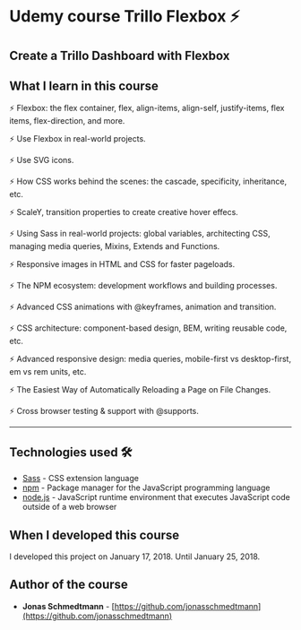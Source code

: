 # Udemy course Trillo Flexbox ⚡️

## Create a Trillo Dashboard with Flexbox

## What I learn in this course

⚡️ Flexbox: the flex container, flex, align-items, align-self, justify-items, flex items, flex-direction, and more.

⚡️ Use Flexbox in real-world projects.

⚡️ Use SVG icons.

⚡️ How CSS works behind the scenes: the cascade, specificity, inheritance, etc.

⚡️ ScaleY, transition properties to create creative hover effecs.

⚡️ Using Sass in real-world projects: global variables, architecting CSS, managing media queries, Mixins, Extends and Functions.

⚡️ Responsive images in HTML and CSS for faster pageloads.

⚡️ The NPM ecosystem: development workflows and building processes.

⚡️ Advanced CSS animations with @keyframes, animation and transition.

⚡️ CSS architecture: component-based design, BEM, writing reusable code, etc.

⚡️ Advanced responsive design: media queries, mobile-first vs desktop-first, em vs rem units, etc.

⚡️ The Easiest Way of Automatically Reloading a Page on File Changes.

⚡️ Cross browser testing & support with @supports.

---

## Technologies used 🛠️

- [Sass](https://sass-lang.com/documentation) - CSS extension language
- [npm](https://www.npmjs.com/) - Package manager for the JavaScript programming language
- [node.js](https://nodejs.org/en/) - JavaScript runtime environment that executes JavaScript code outside of a web browser

## When I developed this course 

I developed this project on January 17, 2018. Until January 25, 2018.

## Author of the course

- **Jonas Schmedtmann** - [https://github.com/jonasschmedtmann](https://github.com/jonasschmedtmann)

